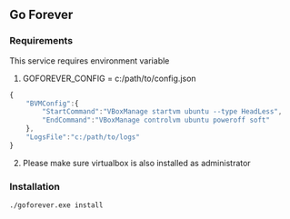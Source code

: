 ## Go Forever

### Requirements

This service requires environment variable

1. GOFOREVER_CONFIG = c:/path/to/config.json

```javascript
{
	"BVMConfig":{
		"StartCommand":"VBoxManage startvm ubuntu --type HeadLess",
		"EndCommand":"VBoxManage controlvm ubuntu poweroff soft"
	},
	"LogsFile":"c:/path/to/logs"
}

```

2. Please make sure virtualbox is also installed as administrator

### Installation
```
./goforever.exe install
```

